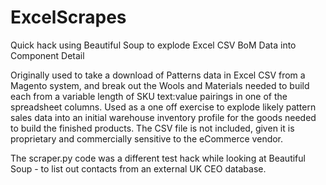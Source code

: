 # ExcelScrapes
Quick hack using Beautiful Soup to explode Excel CSV BoM Data into Component Detail

Originally used to take a download of Patterns data in Excel CSV from a Magento system, and break out the Wools and Materials 
needed to build each from a variable length of SKU text:value pairings in one of the spreadsheet columns. Used as a one off 
exercise to explode likely pattern sales data into an initial warehouse inventory profile for the goods needed to build
the finished products. The CSV file is not included, given it is proprietary and commercially sensitive to the eCommerce 
vendor.

The scraper.py code was a different test hack while looking at Beautiful Soup - to list out contacts from an external 
UK CEO database.

